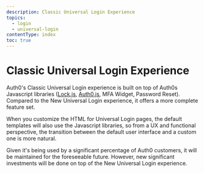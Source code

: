 ```yaml
---
description: Classic Universal Login Experience
topics:
  - login
  - universal-login
contentType: index
toc: true
---
```

# Classic Universal Login Experience

Auth0's Classic Universal Login experience is built on top of Auth0s Javascript libraries ([Lock.js](/libraries/lock), [Auth0.js](/libraries/auth0js), MFA Widget, Password Reset). Compared to the New Universal Login experience, it offers a more complete feature set.

When you customize the HTML for Universal Login pages, the default templates will also use the Javascript libraries, so from a UX and functional perspective, the transition between the default user interface and a custom one is more natural.  

Given it's being used by a significant percentage of Auth0 customers, it will be maintained for the foreseeable future. However, new significant investments will be done on top of the New Universal Login experience.

